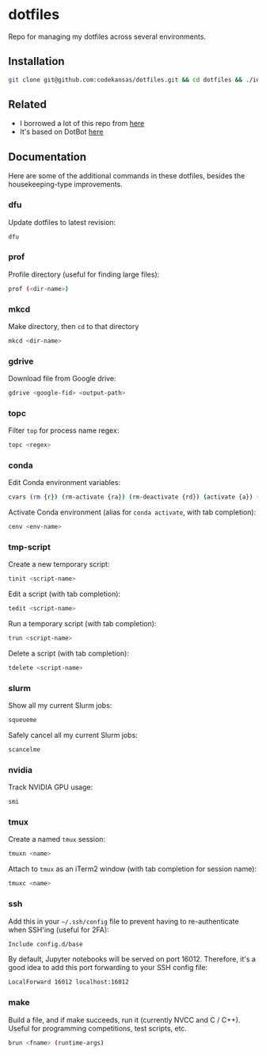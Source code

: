 # dotfiles

Repo for managing my dotfiles across several environments.

## Installation

```sh
git clone git@github.com:codekansas/dotfiles.git && cd dotfiles && ./install
```

## Related

- I borrowed a lot of this repo from [here](https://github.com/mikejqzhang/dotfiles)
- It's based on DotBot [here](https://github.com/anishathalye/dotbot)

## Documentation

Here are some of the additional commands in these dotfiles, besides the housekeeping-type improvements.

### dfu

Update dotfiles to latest revision:

```bash
dfu
```

### prof

Profile directory (useful for finding large files):

```bash
prof (<dir-name>)
```

### mkcd

Make directory, then `cd` to that directory

```bash
mkcd <dir-name>
```

### gdrive

Download file from Google drive:

```bash
gdrive <google-fid> <output-path>
```

### topc

Filter `top` for process name regex:

```bash
topc <regex>
```

### conda

Edit Conda environment variables:

```bash
cvars (rm {r}) (rm-activate {ra}) (rm-deactivate {rd}) (activate {a}) (deactivate {d})
```

Activate Conda environment (alias for `conda activate`, with tab completion):

```bash
cenv <env-name>
```

### tmp-script

Create a new temporary script:

```bash
tinit <script-name>
```

Edit a script (with tab completion):

```bash
tedit <script-name>
```

Run a temporary script (with tab completion):

```bash
trun <script-name>
```

Delete a script (with tab completion):

```bash
tdelete <script-name>
```

### slurm

Show all my current Slurm jobs:

```bash
squeueme
```

Safely cancel all my current Slurm jobs:

```bash
scancelme
```

### nvidia

Track NVIDIA GPU usage:

```bash
smi
```

### tmux

Create a named `tmux` session:

```bash
tmuxn <name>
```

Attach to `tmux` as an iTerm2 window (with tab completion for session name):

```bash
tmuxc <name>
```

### ssh

Add this in your `~/.ssh/config` file to prevent having to re-authenticate when SSH'ing (useful for 2FA):

```bash
Include config.d/base
```

By default, Jupyter notebooks will be served on port 16012. Therefore, it's a good idea to add this port forwarding to your SSH config file:

```bash
LocalForward 16012 localhost:16012
```

### make

Build a file, and if make succeeds, run it (currently NVCC and C / C++). Useful for programming competitions, test scripts, etc.

```bash
brun <fname> (runtime-args)
```
